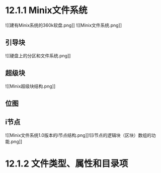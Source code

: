 # 12.1.1 Minix文件系统
![[建有Minix系统的360k软盘.png]]
![[Minix文件系统.png]]
## 引导块
![[硬盘上的分区和文件系统.png]]
## 超级块
![[Minix超级块结构.png]]

## 位图

## i节点
![[Minix文件系统1.0版本的i节点结构.png]]![[i节点的逻辑块（区块）数组的功能.png]]

# 12.1.2 文件类型、属性和目录项
